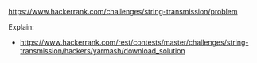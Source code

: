 https://www.hackerrank.com/challenges/string-transmission/problem

Explain:
- https://www.hackerrank.com/rest/contests/master/challenges/string-transmission/hackers/yarmash/download_solution
